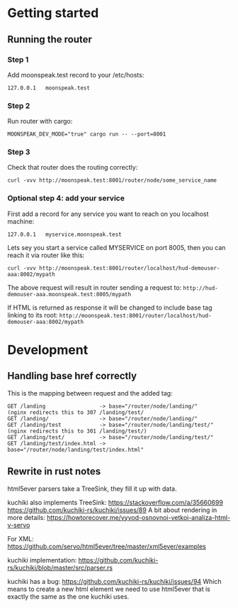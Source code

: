 # Getting started


## Running the router

### Step 1

Add moonspeak.test record to your /etc/hosts:
```
127.0.0.1	moonspeak.test
```

### Step 2

Run router with cargo:
```
MOONSPEAK_DEV_MODE="true" cargo run -- --port=8001
```

### Step 3

Check that router does the routing correctly:
```
curl -vvv http://moonspeak.test:8001/router/node/some_service_name
```


### Optional step 4: add your service

First add a record for any service you want to reach on you localhost machine:
```
127.0.0.1	myservice.moonspeak.test
```

Lets sey you start a service called MYSERVICE on port 8005, then you can reach it via router like this:
```
curl -vvv http://moonspeak.test:8001/router/localhost/hud-demouser-aaa:8002/mypath
```

The above request will result in router sending a request to: `http://hud-demouser-aaa.moonspeak.test:8005/mypath` 

If HTML is returned as response it will be changed to include base tag linking to its root: `http://moonspeak.test:8001/router/localhost/hud-demouser-aaa:8002/mypath`


# Development

## Handling base href correctly

This is the mapping between request and the added <base> tag:

```
GET /landing                 -> base="/router/node/landing/"       (nginx redirects this to 307 /landing/test/
GET /landing/                -> base="/router/node/landing/"
GET /landing/test            -> base="/router/node/landing/test/"  (nginx redirects this to 301 /landing/test/)
GET /landing/test/           -> base="/router/node/landing/test/"
GET /landing/test/index.html -> base="/router/node/landing/test/index.html"
```


## Rewrite in rust notes

html5ever parsers take a TreeSink, they fill it up with data.

kuchiki also implements TreeSink:
https://stackoverflow.com/a/35660699
https://github.com/kuchiki-rs/kuchiki/issues/89
A bit about rendering in more details: https://howtorecover.me/vyvod-osnovnoi-vetkoi-analiza-html-v-servo

For XML: https://github.com/servo/html5ever/tree/master/xml5ever/examples

kuchiki implementation: https://github.com/kuchiki-rs/kuchiki/blob/master/src/parser.rs

kuchiki has a bug: https://github.com/kuchiki-rs/kuchiki/issues/94 
Which means to create a new html element we need to use html5ever that is exactly the same as the one kuchiki uses.


